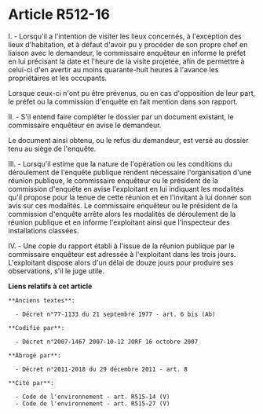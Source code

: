 # Article R512-16

I. - Lorsqu'il a l'intention de visiter les lieux concernés, à l'exception des lieux d'habitation, et à défaut d'avoir pu y
procéder de son propre chef en liaison avec le demandeur, le commissaire enquêteur en informe le préfet en lui précisant la
date et l'heure de la visite projetée, afin de permettre à celui-ci d'en avertir au moins quarante-huit heures à l'avance les
propriétaires et les occupants.

Lorsque ceux-ci n'ont pu être prévenus, ou en cas d'opposition de leur part, le préfet ou la commission d'enquête en fait
mention dans son rapport.

II. - S'il entend faire compléter le dossier par un document existant, le commissaire enquêteur en avise le demandeur.

Le document ainsi obtenu, ou le refus du demandeur, est versé au dossier tenu au siège de l'enquête.

III. - Lorsqu'il estime que la nature de l'opération ou les conditions du déroulement de l'enquête publique rendent
nécessaire l'organisation d'une réunion publique, le commissaire enquêteur ou le président de la commission d'enquête en
avise l'exploitant en lui indiquant les modalités qu'il propose pour la tenue de cette réunion et en l'invitant à lui donner
son avis sur ces modalités. Le commissaire enquêteur ou le président de la commission d'enquête arrête alors les modalités de
déroulement de la réunion publique et en informe l'exploitant ainsi que l'inspecteur des installations classées.

IV. - Une copie du rapport établi à l'issue de la réunion publique par le commissaire enquêteur est adressée à l'exploitant
dans les trois jours. L'exploitant dispose alors d'un délai de douze jours pour produire ses observations, s'il le juge
utile.

**Liens relatifs à cet article**

	**Anciens textes**:

	  - Décret n°77-1133 du 21 septembre 1977 - art. 6 bis (Ab)

	**Codifié par**:

	  - Décret n°2007-1467 2007-10-12 JORF 16 octobre 2007

	**Abrogé par**:

	  - Décret n°2011-2018 du 29 décembre 2011 - art. 8

	**Cité par**:

	  - Code de l'environnement - art. R515-14 (V)
	  - Code de l'environnement - art. R515-27 (V)
